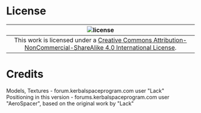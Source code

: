 # License
| ![license](https://i.creativecommons.org/l/by-nc-sa/4.0/88x31.png "Creative Commons License") |
|:---:|
| This work is licensed under a [Creative Commons Attribution-NonCommercial-ShareAlike 4.0 International License](http://creativecommons.org/licenses/by-nc-sa/4.0/). |

# Credits
Models, Textures - forum.kerbalspaceprogram.com user "Lack"    
Positioning in this version - forums.kerbalspaceprogram.com user "AeroSpacer", based on the original work by "Lack"
